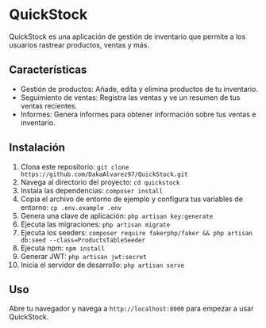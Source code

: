 # QuickStock

QuickStock es una aplicación de gestión de inventario que permite a los usuarios rastrear productos, ventas y más.

## Características

- Gestión de productos: Añade, edita y elimina productos de tu inventario.
- Seguimiento de ventas: Registra las ventas y ve un resumen de tus ventas recientes.
- Informes: Genera informes para obtener información sobre tus ventas e inventario.

## Instalación

1. Clona este repositorio: `git clone https://github.com/DakaAlvarez97/QuickStock.git`
2. Navega al directorio del proyecto: `cd quickstock`
3. Instala las dependencias: `composer install`
4. Copia el archivo de entorno de ejemplo y configura tus variables de entorno: `cp .env.example .env`
5. Genera una clave de aplicación: `php artisan key:generate`
6. Ejecuta las migraciones: `php artisan migrate`
7. Ejecuta los seeders: `composer require fakerphp/faker && php artisan db:seed --class=ProductsTableSeeder`
8. Ejecuta npm: `npm install`
9. Generar JWT: `php artisan jwt:secret`
10. Inicia el servidor de desarrollo: `php artisan serve`

## Uso

Abre tu navegador y navega a `http://localhost:8000` para empezar a usar QuickStock.

